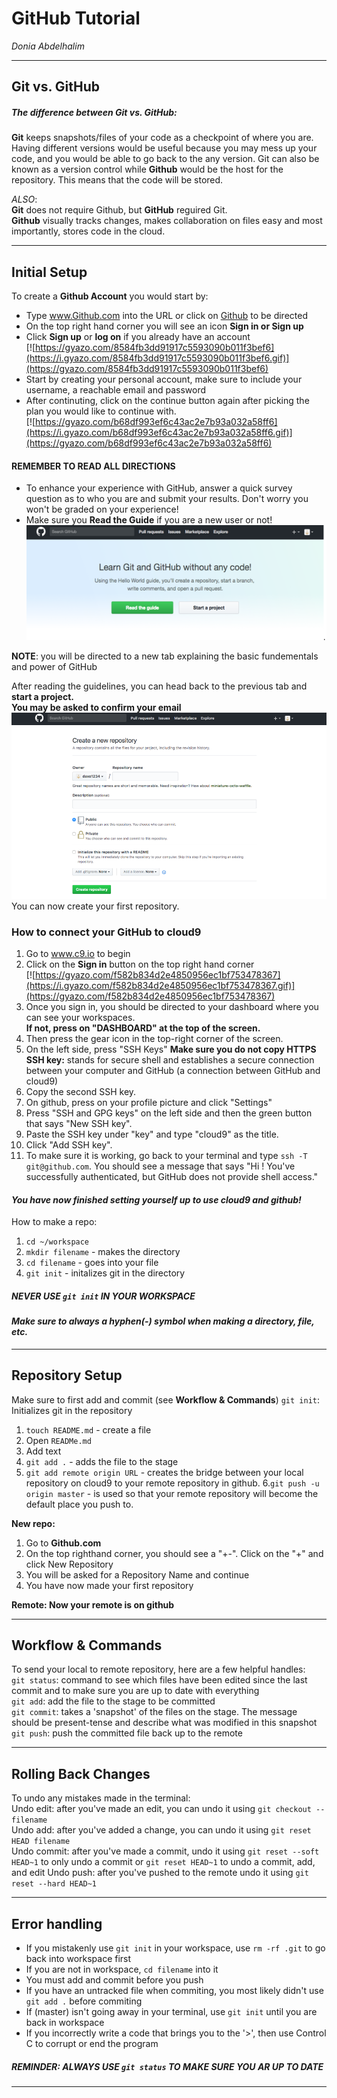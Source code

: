 # GitHub Tutorial

_Donia Abdelhalim_

---
## Git vs. GitHub
##### The difference between **Git vs. GitHub**:  
**Git** keeps snapshots/files of your code as a checkpoint of where you are. Having different versions would be useful because you may mess up your code, and you would be able to go back to the any version. Git can also be known as a version control while **Github** would be the host for the repository. This means that the code will be stored. 

_ALSO_:  
**Git** does not require Github, but **GitHub** reguired Git.   
**Github** visually tracks changes, makes collaboration on files easy and most importantly, stores code in the cloud.


---
## Initial Setup

To create a **Github Account** you would start by:   
* Type www.Github.com into the URL or click on [Github](https://github.com/) to be directed 
* On the top right hand corner you will see an icon **Sign in or Sign up**  
* Click **Sign up** or **log on** if you already have an account  
[![https://gyazo.com/8584fb3dd91917c5593090b011f3bef6](https://i.gyazo.com/8584fb3dd91917c5593090b011f3bef6.gif)](https://gyazo.com/8584fb3dd91917c5593090b011f3bef6)  
* Start by creating your personal account, make sure to include your username, a reachable email and password
* After continuting, click on the continue button again after picking the plan you would like to continue with.   
[![https://gyazo.com/b68df993ef6c43ac2e7b93a032a58ff6](https://i.gyazo.com/b68df993ef6c43ac2e7b93a032a58ff6.gif)](https://gyazo.com/b68df993ef6c43ac2e7b93a032a58ff6)


#### **REMEMBER TO READ ALL DIRECTIONS**  
* To enhance your experience with GitHub, answer a quick survey question as to who you are and submit your results. Don't worry you won't be graded on your experience!
* Make sure you  **Read the Guide** if you are a new user or not!  
![here](git-homepage.png "GitHub Homepage") 

**NOTE**: you will be directed to a new tab explaining the basic fundementals and power of GitHub

After reading the guidelines, you can head back to the previous tab and **start a project.**    
**You may be asked to confirm your email**   
![here](new-repo.png "Making a Repository")
You can now create your first repository.


### How to connect your GitHub to cloud9  
1. Go to www.c9.io to begin 
2. Click on the **Sign in** button on the top right hand corner  
[![https://gyazo.com/f582b834d2e4850956ec1bf753478367](https://i.gyazo.com/f582b834d2e4850956ec1bf753478367.gif)](https://gyazo.com/f582b834d2e4850956ec1bf753478367)  
3. Once you sign in, you should be directed to your dashboard where you can see your workspaces.  
   **If not, press on "DASHBOARD" at the top of the screen.**
4. Then press the gear icon in the top-right corner of the screen.
5. On the left side, press "SSH Keys" **Make sure you do not copy HTTPS**  
**SSH key:** stands for secure shell and establishes a secure connection between your computer and GitHub (a connection between GitHub and cloud9)
6. Copy the second SSH key.
7. On github, press on your profile picture and click "Settings"
8. Press "SSH and GPG keys" on the left side and then the green button that says "New SSH key".
9. Paste the SSH key under "key" and type "cloud9" as the title.  
10. Click "Add SSH key".  
11. To make sure it is working, go back to your terminal and type `ssh -T git@github.com`. You should see a message that says "Hi <your username>! You've successfully authenticated, but GitHub does not provide shell access."  

 

#### **_You have now finished setting yourself up to use cloud9 and github!_**

How to make a repo:  
1. `cd ~/workspace`
2. `mkdir filename` - makes the directory
3. `cd filename` - goes into your file 
4. `git init` - initalizes git in the directory  

##### **NEVER USE `git init` IN YOUR WORKSPACE** 
#### _Make sure to always a hyphen(-) symbol when making a directory, file, etc._


---
## Repository Setup

Make sure to first add and commit (see **Workflow & Commands**)
`git init`: Initializes git in the repository  
1. `touch README.md`  - create a file 
2. Open `READMe.md`
3. Add text
4. `git add .` - adds the file to the stage
5. `git add remote origin URL` - creates the bridge between your local repository on cloud9 to your remote repository in github. 
6.`git push -u origin master` - is used so that your remote repository will become the default place you push to. 

**New repo:**  
1. Go to **Github.com**
2. On the top righthand corner, you should see a "+-". Click on the "+" and click New Repository  
3. You will be asked for a Repository Name and continue
4. You have now made your first repository
 
**Remote: Now your remote is on github**

---
## Workflow & Commands
To send your local to remote repository, here are a few helpful handles:  
`git status`: command to see which files have been edited since the last commit and to make sure you are up to date with everything  
`git add`: add the file to the stage to be committed  
`git commit`: takes a 'snapshot' of the files on the stage. The message should be present-tense and describe what was modified in this snapshot  
`git push`: push the committed file back up to the remote

---
## Rolling Back Changes   
To undo any mistakes made in the terminal:   
Undo edit: after you've made an edit, you can undo it using `git checkout -- filename`  
Undo add: after you've added a change, you can undo it using `git reset HEAD filename`  
Undo commit: after you've made a commit, undo it using `git reset --soft HEAD~1` to only undo a commit or `git reset HEAD~1` to undo a commit, add, and edit
Undo push: after you've pushed to the remote undo it using `git reset --hard HEAD~1`

---
## Error handling     
 
* If you mistakenly use `git init` in your workspace, use `rm -rf .git` to go back into workspace first  
* If you are not in workspace, `cd filename` into it
* You must add and commit before you push
* If you have an untracked file when commiting, you most likely didn't use `git add .` before commiting
* If (master) isn't going away in your terminal, use `git init` until you are back in workspace
* If you incorrectly write a code that brings you to the '>', then use Control C to corrupt or end the program

##### REMINDER: ALWAYS USE `git status` TO MAKE SURE YOU AR UP TO DATE

---

